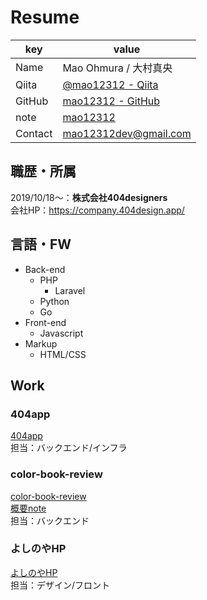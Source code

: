 # Resume  

| key         | value                                                        |
| ----------- | ------------------------------------------------------------ |
| Name        | Mao Ohmura / 大村真央                                  |
| Qiita       | [@mao12312 - Qiita](https://qiita.com/mao12312)                |
| GitHub      | [mao12312 - GitHub](https://github.com/mao12312)               |
| note     | [mao12312](https://note.com/mao12312)            |  
| Contact     | [mao12312dev@gmail.com](mailto:mao12312dev@gmail.com)            |


## 職歴・所属
2019/10/18〜：**株式会社404designers**  
会社HP：https://company.404design.app/

## 言語・FW
- Back-end
    - PHP
        - Laravel
    - Python
    - Go
- Front-end
    - Javascript
-  Markup
    - HTML/CSS

## Work
### 404app
[404app](https://404design.app/)  
担当：バックエンド/インフラ

### color-book-review
[color-book-review](https://github.com/mao12312/color-book-review)  
[概要note](https://note.com/404designers/n/na6fc907bef31)  
担当：バックエンド

### よしのやHP
[よしのやHP](https://honkuzu.com/)  
担当：デザイン/フロント


